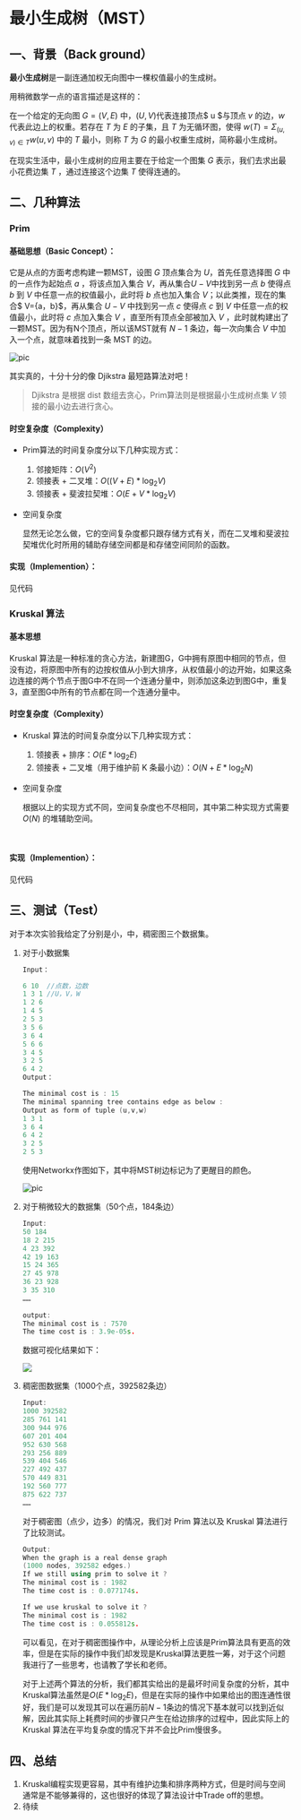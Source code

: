 # 最小生成树（MST）

## 一、背景（Back ground）

**最小生成树**是一副连通加权无向图中一棵权值最小的生成树。

用稍微数学一点的语言描述是这样的：

在一个给定的无向图 $G = (V,E)$ 中，$(U,V)$代表连接顶点$ u $与顶点 $v$ 的边，$w$ 代表此边上的权重。若存在 $T$ 为 $E$ 的子集，且 $T$ 为无循环图，使得 $w(T) = \Sigma^{}_{(u,v) \in T} w(u,v)$ 中的 $T$ 最小，则称 $T$ 为 $G$ 的最小权重生成树，简称最小生成树。

在现实生活中，最小生成树的应用主要在于给定一个图集 $G$ 表示，我们去求出最小花费边集 $T$ ，通过连接这个边集 $T$ 使得连通的。



## 二、几种算法

### Prim

#### 基础思想（Basic Concept）：

它是从点的方面考虑构建一颗MST，设图 $G$ 顶点集合为 $U$，首先任意选择图 $G$ 中的一点作为起始点 $a$ ，将该点加入集合 $V$，再从集合$U - V$中找到另一点 $b$ 使得点 $b$ 到 $V$ 中任意一点的权值最小，此时将 $b$ 点也加入集合 $V$；以此类推，现在的集合$ V=\{a，b\}$，再从集合 $U-V$ 中找到另一点 $c$ 使得点 $c$ 到 $V$ 中任意一点的权值最小，此时将 $c$ 点加入集合 $V$ ，直至所有顶点全部被加入 $V$ ，此时就构建出了一颗MST。因为有N个顶点，所以该MST就有 $N-1$ 条边，每一次向集合 $V$ 中加入一个点，就意味着找到一条 MST 的边。

![pic](http://i4.buimg.com/567571/b0105dd6307a3db6.gif)

其实真的，十分十分的像 Djikstra 最短路算法对吧！

> Djikstra 是根据 dist 数组去贪心，Prim算法则是根据最小生成树点集 $V$ 领接的最小边去进行贪心。

#### 时空复杂度（Complexity）

- Prim算法的时间复杂度分以下几种实现方式：

  1. 邻接矩阵：$O(V^{2})$
  2. 领接表 + 二叉堆：$O((V+E) * \log_2{V})$
  3. 领接表 + 斐波拉契堆：$O(E + V * \log_2{V})$

- 空间复杂度

  显然无论怎么做，它的空间复杂度都只跟存储方式有关，而在二叉堆和斐波拉契堆优化时所用的辅助存储空间都是和存储空间同阶的函数。

#### 实现（Implemention）：

见代码



### Kruskal 算法

#### 基本思想

Kruskal 算法是一种标准的贪心方法，新建图G，G中拥有原图中相同的节点，但没有边，将原图中所有的边按权值从小到大排序，从权值最小的边开始，如果这条边连接的两个节点于图G中不在同一个连通分量中，则添加这条边到图G中，重复3，直至图G中所有的节点都在同一个连通分量中。

#### 时空复杂度（Complexity）

- Kruskal 算法的时间复杂度分以下几种实现方式：

  1. 领接表 + 排序：$O(E * \log_2{E})$
  2. 领接表 + 二叉堆（用于维护前 K 条最小边）：$O(N + E * \log_2{N})$

- 空间复杂度

  根据以上的实现方式不同，空间复杂度也不尽相同，其中第二种实现方式需要 $O(N)$ 的堆辅助空间。

  ​


#### 实现（Implemention）：

见代码

## 三、测试（Test）

对于本次实验我给定了分别是小，中，稠密图三个数据集。

1. 对于小数据集

   ```cpp
   Input：

   6 10  //点数，边数
   1 3 1 //U，V，W
   1 2 6
   1 4 5
   2 5 3
   3 5 6
   3 6 4
   5 6 6
   3 4 5
   3 2 5
   6 4 2
   Output：

   The minimal cost is : 15
   The minimal spanning tree contains edge as below : 
   Output as form of tuple (u,v,w)
   1 3 1
   3 6 4
   6 4 2
   3 2 5
   2 5 3
   ```

   使用Networkx作图如下，其中将MST树边标记为了更醒目的颜色。

   ![pic](http://i4.buimg.com/567571/8358107b1a10c832.png)

2. 对于稍微较大的数据集（50个点，184条边）

   ```cpp
   Input:
   50 184
   18 2 215
   4 23 392
   42 19 163
   15 24 365
   27 45 978
   36 23 928
   3 35 310
   ……
     
   output:
   The minimal cost is : 7570
   The time cost is : 3.9e-05s. 
   ```

   数据可视化结果如下：

   ![](http://i1.piimg.com/567571/b41003952d017256.png)

3. 稠密图数据集（1000个点，392582条边）

   ```cpp
   Input:
   1000 392582
   285 761 141
   300 944 976
   607 201 404
   952 630 568
   293 256 889
   539 404 546
   227 492 437
   570 449 831
   192 560 777
   875 622 737
   ……
   ```

   对于稠密图（点少，边多）的情况，我们对 Prim 算法以及 Kruskal 算法进行了比较测试。

   ```cpp
   Output:
   When the graph is a real dense graph
   (1000 nodes, 392582 edges.)
   If we still using prim to solve it ? 
   The minimal cost is : 1982
   The time cost is : 0.077174s. 

   If we use kruskal to solve it ? 
   The minimal cost is : 1982
   The time cost is : 0.055812s. 
   ```

   可以看见，在对于稠密图操作中，从理论分析上应该是Prim算法具有更高的效率，但是在实际的操作中我们却发现是Kruskal算法更胜一筹，对于这个问题我进行了一些思考，也请教了学长和老师。

   对于上述两个算法的分析，我们都其实给出的是最坏时间复杂度的分析，其中Kruskal算法虽然是$O(E * \log_2{E})$，但是在实际的操作中如果给出的图连通性很好，我们是可以发现其可以在遍历前$N - 1$条边的情况下基本就可以找到近似解，因此其实际上耗费时间的步骤只产生在给边排序的过程中，因此实际上的Kruskal 算法在平均复杂度的情况下并不会比Prim慢很多。


## 四、总结

1. Kruskal编程实现更容易，其中有维护边集和排序两种方式，但是时间与空间通常是不能够兼得的，这也很好的体现了算法设计中Trade off的思想。
2. 待续